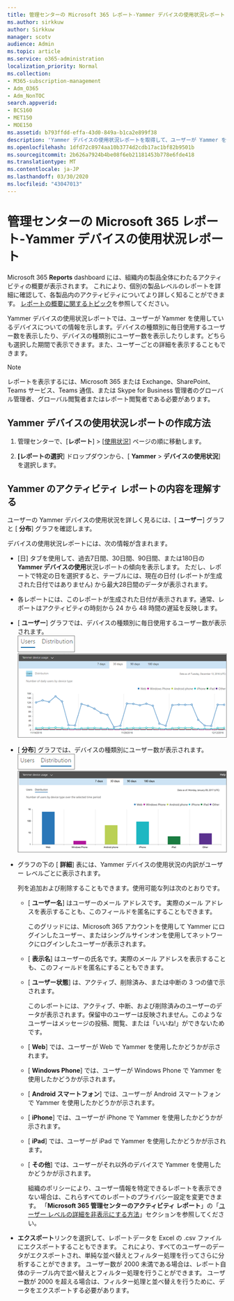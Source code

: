 ```yaml
---
title: 管理センターの Microsoft 365 レポート-Yammer デバイスの使用状況レポート
ms.author: sirkkuw
author: Sirkkuw
manager: scotv
audience: Admin
ms.topic: article
ms.service: o365-administration
localization_priority: Normal
ms.collection:
- M365-subscription-management
- Adm_O365
- Adm_NonTOC
search.appverid:
- BCS160
- MET150
- MOE150
ms.assetid: b793ffdd-effa-43d0-849a-b1ca2e899f38
description: 'Yammer デバイスの使用状況レポートを取得して、ユーザーが Yammer を使用しているデバイスについて把握します。 '
ms.openlocfilehash: 1dfd72c8974aa10b3774d2cdb17ac1bf82b9501b
ms.sourcegitcommit: 2b626a7924b4be08f6eb21181453b778e6fde418
ms.translationtype: MT
ms.contentlocale: ja-JP
ms.lasthandoff: 03/30/2020
ms.locfileid: "43047013"
---
```

# <a name="microsoft-365-reports-in-the-admin-center---yammer-device-usage-report"></a>管理センターの Microsoft 365 レポート-Yammer デバイスの使用状況レポート

Microsoft 365 **Reports** dashboard には、組織内の製品全体にわたるアクティビティの概要が表示されます。 これにより、個別の製品レベルのレポートを詳細に確認して、各製品内のアクティビティについてより詳しく知ることができます。 [レポートの概要に関するトピック](activity-reports.md)を参照してください。
  
Yammer デバイスの使用状況レポートでは、ユーザーが Yammer を使用しているデバイスについての情報を示します。デバイスの種類別に毎日使用するユーザー数を表示したり、デバイスの種類別にユーザー数を表示したりします。どちらも選択した期間で表示できます。また、ユーザーごとの詳細を表示することもできます。
  
> [!NOTE]
> レポートを表示するには、Microsoft 365 または Exchange、SharePoint、Teams サービス、Teams 通信、または Skype for Business 管理者のグローバル管理者、グローバル閲覧者またはレポート閲覧者である必要があります。 
  
## <a name="how-do-i-get-to-the-yammer-device-usage-report"></a>Yammer デバイスの使用状況レポートの作成方法

1. 管理センターで、[**レポート**] \> [<a href="https://go.microsoft.com/fwlink/p/?linkid=2074756" target="_blank">使用状況</a>] ページの順に移動します。

    
2. **[レポートの選択**] ドロップダウンから、[ **Yammer** \> **デバイスの使用状況**] を選択します。
  
## <a name="interpret-the-yammer-activity-report"></a>Yammer のアクティビティ レポートの内容を理解する

ユーザーの Yammer デバイスの使用状況を詳しく見るには、[ **ユーザー**] グラフと [ **分布**] グラフを確認します。 
  
デバイスの使用状況レポートには、次の情報が含まれます。
  
- [日] タブを使用して、過去7日間、30日間、90日間、または180日の**Yammer デバイスの使用**状況レポートの傾向を表示します。 ただし、レポートで特定の日を選択すると、テーブルには、現在の日付 (レポートが生成された日付ではありません) から最大28日間のデータが表示されます。 
    
- 各レポートには、このレポートが生成された日付が表示されます。通常、レポートはアクティビティの時刻から 24 から 48 時間の遅延を反映します。
    
- [ **ユーザー**] グラフでは、デバイスの種類別に毎日使用するユーザー数が表示されます。<br/>![Yammer デバイスの使用状況のグラフのユーザービュー](../../media/ecfba1ec-fbea-4491-88da-1fb19b4d5629.png)<br/>![ユーザービューを示す Yammer デバイスの使用状況レポート](../../media/f396865a-ad6e-4f8b-a145-cc3865b352f4.png)
  
- [ **分布**] グラフでは、デバイスの種類別にユーザー数が表示されます。<br/>![Yammer デバイスの使用状況レポートの配布ビュー](../../media/7a0b152e-2d2b-4d23-8dc2-046be53b724f.png)<br/>![Yammer のデバイス使用状況レポート](../../media/780c351d-7a1d-451d-8c16-4c454ef58aa8.png)
  
- グラフの下の [ **詳細**] 表には、Yammer デバイスの使用状況の内訳がユーザー レベルごとに表示されます。 
    
    列を追加および削除することもできます。使用可能な列は次のとおりです。
    
  - [ **ユーザー名**] はユーザーのメール アドレスです。 実際のメール アドレスを表示することも、このフィールドを匿名にすることもできます。 
    
    このグリッドには、Microsoft 365 アカウントを使用して Yammer にログインしたユーザー、またはシングルサインオンを使用してネットワークにログインしたユーザーが表示されます。
    
  - [ **表示名**] はユーザーの氏名です。実際のメール アドレスを表示することも、このフィールドを匿名にすることもできます。 
    
  - [ **ユーザー状態**] は、アクティブ、削除済み、または中断の 3 つの値で示されます。 
    
    このレポートには、アクティブ、中断、および削除済みのユーザーのデータが表示されます。保留中のユーザーは反映されません。このようなユーザーはメッセージの投稿、閲覧、または「いいね!」ができないためです。
    
  - [ **Web**] では、ユーザーが Web で Yammer を使用したかどうかが示されます。 
    
  - [ **Windows Phone**] では、ユーザーが Windows Phone で Yammer を使用したかどうかが示されます。 
    
  - [ **Android スマートフォン**] では、ユーザーが Android スマートフォンで Yammer を使用したかどうかが示されます。 
    
  - [ **iPhone**] では、ユーザーが iPhone で Yammer を使用したかどうかが示されます。 
    
  - [ **iPad**] では、ユーザーが iPad で Yammer を使用したかどうかが示されます。 
    
  - [ **その他**] では、ユーザーがそれ以外のデバイスで Yammer を使用したかどうかが示されます。 
    
    組織のポリシーにより、ユーザー情報を特定できるレポートを表示できない場合は、これらすべてのレポートのプライバシー設定を変更できます。 「**Microsoft 365 管理センターのアクティビティ レポート**」の「[ユーザー レベルの詳細を非表示にする方法](activity-reports.md)」セクションを参照してください。
    
- **エクスポート**リンクを選択して、レポートデータを Excel の .csv ファイルにエクスポートすることもできます。 これにより、すべてのユーザーのデータがエクスポートされ、単純な並べ替えとフィルター処理を行ってさらに分析することができます。 ユーザー数が 2000 未満である場合は、レポート自体のテーブル内で並べ替えとフィルター処理を行うことができます。 ユーザー数が 2000 を超える場合は、フィルター処理と並べ替えを行うために、データをエクスポートする必要があります。 
    


